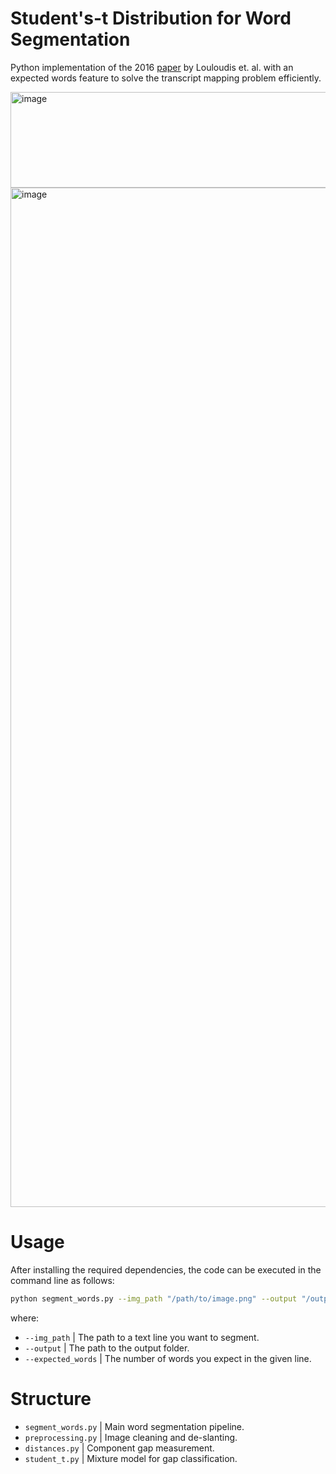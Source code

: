 # Student's-t Distribution for Word Segmentation
Python implementation of the 2016 [paper](https://users.iit.demokritos.gr/~bgat/DAS2016_sfikas.pdf) by Louloudis et. al. with an expected words feature to solve the transcript mapping problem efficiently.

<img width="1682" height="153" alt="image" src="https://github.com/user-attachments/assets/879a9c68-3ba9-4e80-b7b4-f522a0e507f3" />
<img width="4470" height="1631" alt="image" src="https://github.com/user-attachments/assets/59e0f4fe-de7e-4929-9cc7-ffca212df0c5" />

# Usage
After installing the required dependencies, the code can be executed in the command line as follows:
```bash
python segment_words.py --img_path "/path/to/image.png" --output "/output/folder" --expected_words INT
```
where:
- `--img_path`         | The path to a text line you want to segment.
- `--output`           | The path to the output folder.
- `--expected_words`   | The number of words you expect in the given line.  

# Structure
- `segment_words.py`   | Main word segmentation pipeline.            
- `preprocessing.py`   | Image cleaning and de-slanting.           
-  `distances.py`      | Component gap measurement.                  
-  `student_t.py`      | Mixture model for gap classification.       
